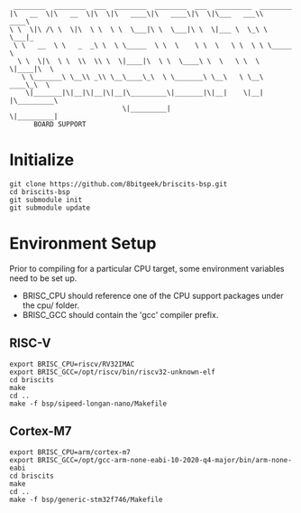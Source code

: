 ```
 ________  ________  ___  ________  ________  ___  _________  ________      
|\   __  \|\   __  \|\  \|\   ____\|\   ____\|\  \|\___   ___\\   ____\     
\ \  \|\ /\ \  \|\  \ \  \ \  \___|\ \  \___|\ \  \|___ \  \_\ \  \___|_    
 \ \   __  \ \   _  _\ \  \ \_____  \ \  \    \ \  \   \ \  \ \ \_____  \   
  \ \  \|\  \ \  \\  \\ \  \|____|\  \ \  \____\ \  \   \ \  \ \|____|\  \  
   \ \_______\ \__\\ _\\ \__\____\_\  \ \_______\ \__\   \ \__\  ____\_\  \ 
    \|_______|\|__|\|__|\|__|\_________\|_______|\|__|    \|__| |\_________\
                            \|_________|                        \|_________|
      BOARD SUPPORT

```

# Initialize 

```
git clone https://github.com/8bitgeek/briscits-bsp.git
cd briscits-bsp
git submodule init
git submodule update
```

# Environment Setup

Prior to compiling for a particular CPU target, some environment variables need to be set up.

* BRISC_CPU should reference one of the CPU support packages under the cpu/ folder.
* BRISC_GCC should contain the 'gcc' compiler prefix.

## RISC-V
```
export BRISC_CPU=riscv/RV32IMAC
export BRISC_GCC=/opt/riscv/bin/riscv32-unknown-elf
cd briscits
make
cd ..
make -f bsp/sipeed-longan-nano/Makefile
```
## Cortex-M7
```
export BRISC_CPU=arm/cortex-m7
export BRISC_GCC=/opt/gcc-arm-none-eabi-10-2020-q4-major/bin/arm-none-eabi
cd briscits
make
cd ..
make -f bsp/generic-stm32f746/Makefile
```
